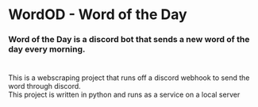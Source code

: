 # WordOD - Word of the Day

### Word of the Day is a discord bot that sends a new word of the day every morning.
# 
This is a webscraping project that runs off a discord webhook to send the word through discord.<br>
This project is written in python and runs as a service on a local server 
